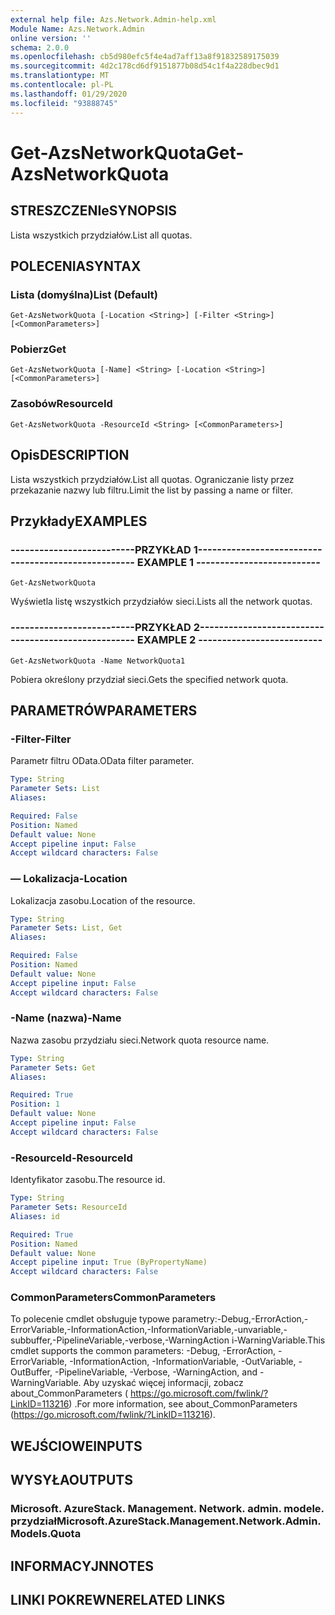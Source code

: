 ```yaml
---
external help file: Azs.Network.Admin-help.xml
Module Name: Azs.Network.Admin
online version: ''
schema: 2.0.0
ms.openlocfilehash: cb5d980efc5f4e4ad7aff13a8f91832589175039
ms.sourcegitcommit: 4d2c178cd6df9151877b08d54c1f4a228dbec9d1
ms.translationtype: MT
ms.contentlocale: pl-PL
ms.lasthandoff: 01/29/2020
ms.locfileid: "93888745"
---
```

# <span data-ttu-id="18dd7-101">Get-AzsNetworkQuota</span><span class="sxs-lookup"><span data-stu-id="18dd7-101">Get-AzsNetworkQuota</span></span>

## <span data-ttu-id="18dd7-102">STRESZCZENIe</span><span class="sxs-lookup"><span data-stu-id="18dd7-102">SYNOPSIS</span></span>
<span data-ttu-id="18dd7-103">Lista wszystkich przydziałów.</span><span class="sxs-lookup"><span data-stu-id="18dd7-103">List all quotas.</span></span>

## <span data-ttu-id="18dd7-104">POLECENIA</span><span class="sxs-lookup"><span data-stu-id="18dd7-104">SYNTAX</span></span>

### <span data-ttu-id="18dd7-105">Lista (domyślna)</span><span class="sxs-lookup"><span data-stu-id="18dd7-105">List (Default)</span></span>
```
Get-AzsNetworkQuota [-Location <String>] [-Filter <String>] [<CommonParameters>]
```

### <span data-ttu-id="18dd7-106">Pobierz</span><span class="sxs-lookup"><span data-stu-id="18dd7-106">Get</span></span>
```
Get-AzsNetworkQuota [-Name] <String> [-Location <String>] [<CommonParameters>]
```

### <span data-ttu-id="18dd7-107">Zasobów</span><span class="sxs-lookup"><span data-stu-id="18dd7-107">ResourceId</span></span>
```
Get-AzsNetworkQuota -ResourceId <String> [<CommonParameters>]
```

## <span data-ttu-id="18dd7-108">Opis</span><span class="sxs-lookup"><span data-stu-id="18dd7-108">DESCRIPTION</span></span>
<span data-ttu-id="18dd7-109">Lista wszystkich przydziałów.</span><span class="sxs-lookup"><span data-stu-id="18dd7-109">List all quotas.</span></span>
<span data-ttu-id="18dd7-110">Ograniczanie listy przez przekazanie nazwy lub filtru.</span><span class="sxs-lookup"><span data-stu-id="18dd7-110">Limit the list by passing a name or filter.</span></span>

## <span data-ttu-id="18dd7-111">Przykłady</span><span class="sxs-lookup"><span data-stu-id="18dd7-111">EXAMPLES</span></span>

### <span data-ttu-id="18dd7-112">--------------------------PRZYKŁAD 1--------------------------</span><span class="sxs-lookup"><span data-stu-id="18dd7-112">-------------------------- EXAMPLE 1 --------------------------</span></span>
```
Get-AzsNetworkQuota
```

<span data-ttu-id="18dd7-113">Wyświetla listę wszystkich przydziałów sieci.</span><span class="sxs-lookup"><span data-stu-id="18dd7-113">Lists all the  network quotas.</span></span>

### <span data-ttu-id="18dd7-114">--------------------------PRZYKŁAD 2--------------------------</span><span class="sxs-lookup"><span data-stu-id="18dd7-114">-------------------------- EXAMPLE 2 --------------------------</span></span>
```
Get-AzsNetworkQuota -Name NetworkQuota1
```

<span data-ttu-id="18dd7-115">Pobiera określony przydział sieci.</span><span class="sxs-lookup"><span data-stu-id="18dd7-115">Gets the specified network quota.</span></span>

## <span data-ttu-id="18dd7-116">PARAMETRÓW</span><span class="sxs-lookup"><span data-stu-id="18dd7-116">PARAMETERS</span></span>

### <span data-ttu-id="18dd7-117">-Filter</span><span class="sxs-lookup"><span data-stu-id="18dd7-117">-Filter</span></span>
<span data-ttu-id="18dd7-118">Parametr filtru OData.</span><span class="sxs-lookup"><span data-stu-id="18dd7-118">OData filter parameter.</span></span>

```yaml
Type: String
Parameter Sets: List
Aliases: 

Required: False
Position: Named
Default value: None
Accept pipeline input: False
Accept wildcard characters: False
```

### <span data-ttu-id="18dd7-119">— Lokalizacja</span><span class="sxs-lookup"><span data-stu-id="18dd7-119">-Location</span></span>
<span data-ttu-id="18dd7-120">Lokalizacja zasobu.</span><span class="sxs-lookup"><span data-stu-id="18dd7-120">Location of the resource.</span></span>

```yaml
Type: String
Parameter Sets: List, Get
Aliases: 

Required: False
Position: Named
Default value: None
Accept pipeline input: False
Accept wildcard characters: False
```

### <span data-ttu-id="18dd7-121">-Name (nazwa)</span><span class="sxs-lookup"><span data-stu-id="18dd7-121">-Name</span></span>
<span data-ttu-id="18dd7-122">Nazwa zasobu przydziału sieci.</span><span class="sxs-lookup"><span data-stu-id="18dd7-122">Network quota resource name.</span></span>

```yaml
Type: String
Parameter Sets: Get
Aliases: 

Required: True
Position: 1
Default value: None
Accept pipeline input: False
Accept wildcard characters: False
```

### <span data-ttu-id="18dd7-123">-ResourceId</span><span class="sxs-lookup"><span data-stu-id="18dd7-123">-ResourceId</span></span>
<span data-ttu-id="18dd7-124">Identyfikator zasobu.</span><span class="sxs-lookup"><span data-stu-id="18dd7-124">The resource id.</span></span>

```yaml
Type: String
Parameter Sets: ResourceId
Aliases: id

Required: True
Position: Named
Default value: None
Accept pipeline input: True (ByPropertyName)
Accept wildcard characters: False
```

### <span data-ttu-id="18dd7-125">CommonParameters</span><span class="sxs-lookup"><span data-stu-id="18dd7-125">CommonParameters</span></span>
<span data-ttu-id="18dd7-126">To polecenie cmdlet obsługuje typowe parametry:-Debug,-ErrorAction,-ErrorVariable,-InformationAction,-InformationVariable,-unvariable,-subbuffer,-PipelineVariable,-verbose,-WarningAction i-WarningVariable.</span><span class="sxs-lookup"><span data-stu-id="18dd7-126">This cmdlet supports the common parameters: -Debug, -ErrorAction, -ErrorVariable, -InformationAction, -InformationVariable, -OutVariable, -OutBuffer, -PipelineVariable, -Verbose, -WarningAction, and -WarningVariable.</span></span> <span data-ttu-id="18dd7-127">Aby uzyskać więcej informacji, zobacz about_CommonParameters ( https://go.microsoft.com/fwlink/?LinkID=113216) .</span><span class="sxs-lookup"><span data-stu-id="18dd7-127">For more information, see about_CommonParameters (https://go.microsoft.com/fwlink/?LinkID=113216).</span></span>

## <span data-ttu-id="18dd7-128">WEJŚCIOWE</span><span class="sxs-lookup"><span data-stu-id="18dd7-128">INPUTS</span></span>

## <span data-ttu-id="18dd7-129">WYSYŁA</span><span class="sxs-lookup"><span data-stu-id="18dd7-129">OUTPUTS</span></span>

### <span data-ttu-id="18dd7-130">Microsoft. AzureStack. Management. Network. admin. modele. przydział</span><span class="sxs-lookup"><span data-stu-id="18dd7-130">Microsoft.AzureStack.Management.Network.Admin.Models.Quota</span></span>

## <span data-ttu-id="18dd7-131">INFORMACYJN</span><span class="sxs-lookup"><span data-stu-id="18dd7-131">NOTES</span></span>

## <span data-ttu-id="18dd7-132">LINKI POKREWNE</span><span class="sxs-lookup"><span data-stu-id="18dd7-132">RELATED LINKS</span></span>

